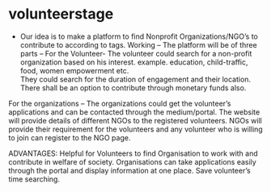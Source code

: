 # volunteerstage

- Our idea is to make a platform to find Nonprofit Organizations/NGO’s to contribute to according to tags.
Working – The platform will be of three parts – 
For the Volunteer- 
The volunteer could search for a non-profit organization based on his interest.  example. education, child-traffic, food, women empowerment etc.  
They could search for the duration of engagement and their location. 
There shall be an option to contribute through monetary funds also.

For the organizations –
The organizations could get the volunteer’s applications and can be contacted through the medium/portal. 
The website will provide details of different NGOs to the registered volunteers. 
NGOs will provide their requirement for the volunteers and any volunteer who is willing to join can register to the NGO page.

ADVANTAGES:
Helpful for Volunteers to find Organisation to work with and contribute in welfare of society.
Organisations can take applications easily through the portal and display information at one place.
Save volunteer’s time searching.

